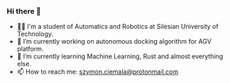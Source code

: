 ### Hi there 👋

- 🧑‍🎓 I'm a student of Automatics and Robotics at Silesian University of Technology. 
- 🔭 I’m currently working on autonomous docking algorithm for AGV platform. 
- 🌱 I’m currently learning Machine Learning, Rust and almost everything else. 
- 📫 How to reach me: szymon.ciemala@protonmail.com

<!--
**szymciem8/szymciem8** is a ✨ _special_ ✨ repository because its `README.md` (this file) appears on your GitHub profile.

Here are some ideas to get you started:

- 🔭 I’m currently working on ...
- 🌱 I’m currently learning ...
- 👯 I’m looking to collaborate on ...
- 🤔 I’m looking for help with ...
- 💬 Ask me about ...
- 📫 How to reach me: ...
- 😄 Pronouns: ...
- ⚡ Fun fact: ...
-->
